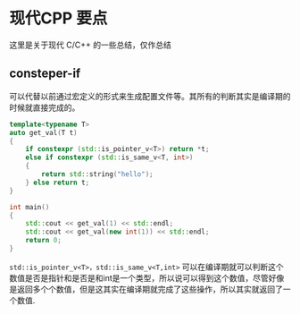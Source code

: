 # 现代CPP 要点

这里是关于现代 C/C++ 的一些总结，仅作总结

## consteper-if

可以代替以前通过宏定义的形式来生成配置文件等。其所有的判断其实是编译期的时候就直接完成的。

```cpp
template<typename T>
auto get_val(T t)
{
    if constexpr (std::is_pointer_v<T>) return *t;
    else if constexpr (std::is_same_v<T, int>)
    {
        return std::string("hello");
    } else return t;
}

int main()
{
    std::cout << get_val(1) << std::endl;
    std::cout << get_val(new int(1)) << std::endl;
    return 0;
}
```

`std::is_pointer_v<T>，std::is_same_v<T,int>` 可以在编译期就可以判断这个数值是否是指针和是否是和int是一个类型，所以说可以得到这个数值，尽管好像是返回多个个数值，但是这其实在编译期就完成了这些操作，所以其实就返回了一个数值.
